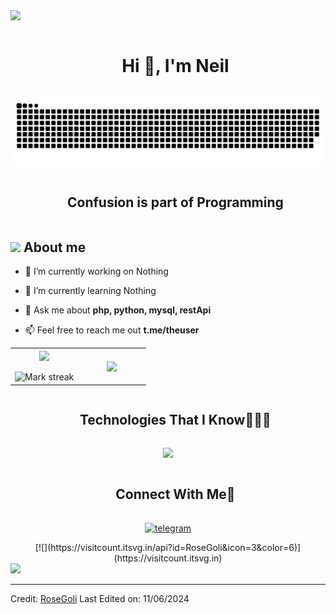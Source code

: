 <!--horizontal divider(gradiant)-->
<img src="https://user-images.githubusercontent.com/73097560/115834477-dbab4500-a447-11eb-908a-139a6edaec5c.gif">

<!--h1 without bottom border-->
<div id="user-content-toc">
    <ul align="center">
        <summary><h1 style="display: inline-block">Hi 👋, I'm Neil</h1></summary>
    </ul>
</div>


<!--- snake -->
<div align="center">
    <img  src="https://github.com/1999AZZAR/1999AZZAR/blob/readme/resources/img/grid-snake.svg"alt="snake" /></a>
</div>

<!--h2 without bottom border-->
<div id="user-content-toc">
    <ul align="center">
        <summary><h2 style="display: inline-block">Confusion is part of Programming</h2></summary>
    </ul>
</div>

## <picture><img src = "https://github.com/7oSkaaa/7oSkaaa/blob/main/Images/about_me.gif?raw=true" width = 50px></picture> About me

<!--Intro start-->
- 🔭 I’m currently working on Nothing

- 🌱 I’m currently learning Nothing

- 💬 Ask me about **php, python, mysql, restApi**

- 📫 Feel free to reach me out **t.me/theuser**
<!--Intro end-->

<!--- stats & Trophy (start) -->
<p align="center">
    <table align="center">
        <tr border="none">
          <td width="50%" align="center">
              <img  align="center"  src="https://github-readme-stats.vercel.app/api?username=RoseGoli&theme=dark&show_icons=true&count_private=true" />
              <br></br>
              <img  title="🔥 Get streak stats for your profile at git.io/streak-stats" alt="Mark streak" src="https://github-readme-streak-stats.herokuapp.com/?user=RoseGoli&theme=dark&hide_border=false" /> 
          </td>
          <td width="50%" align="center">
          <img align="center"  src="https://github-readme-stats.anuraghazra1.vercel.app/api/top-langs/?username=RoseGoli&theme=dark&hide_border=false&no-bg=true&no-frame=true&langs_count=10"/>
          </td>
        </tr>
    </table>
</p>

<!--h1 without bottom border-->
<div id="user-content-toc">
    <ul align="center">
        <summary><h2 style="display: inline-block">Technologies That I Know👨🏻‍💻</h2></summary>
    </ul>
</div>

<!--tech stack icons-->
<p align="center">
    <a href="https://skillicons.dev">
        <img src="https://skillicons.dev/icons?i=git,github,linux,nginx,mysql,postman,py,vscode,php&perline=14" />
    </a>
</p>

<!-- Connect with me -->
<!--h2 without bottom border-->

<div id="user-content-toc">
    <ul align="center">
        <summary><h2 style="display: inline-block">Connect With Me🤝</h2></summary>
    </ul>
</div>

<!--icons and links-->
<p align="center">
    <a href="https://t.me/theuser" target="blank"><img align="center"  width="48" height="48" src="https://img.icons8.com/sf-regular-filled/48/telegram.png" alt="telegram" /></a>  
</p>


<!--profile visit count-->
<div align="center">
    [![](https://visitcount.itsvg.in/api?id=RoseGoli&icon=3&color=6)](https://visitcount.itsvg.in)
</div>


<!--horizontal divider(gradiant)-->
<img src="https://user-images.githubusercontent.com/73097560/115834477-dbab4500-a447-11eb-908a-139a6edaec5c.gif">

----------------------------------------------------------------------
Credit: [RoseGoli](https://github.com/RoseGoli)
Last Edited on: 11/06/2024

